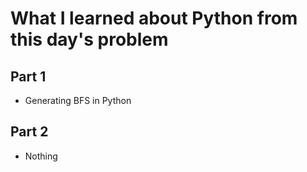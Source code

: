 # What I learned about Python from this day's problem
    
## Part 1
- Generating BFS in Python
## Part 2
- Nothing